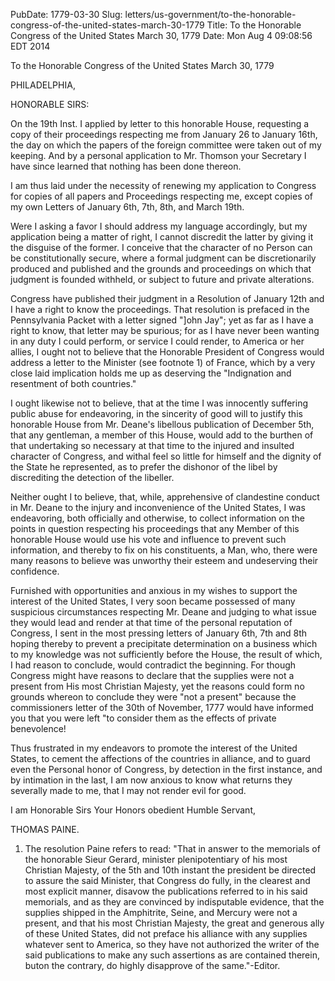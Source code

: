 PubDate: 1779-03-30
Slug: letters/us-government/to-the-honorable-congress-of-the-united-states-march-30-1779
Title: To the Honorable Congress of the United States  March 30, 1779
Date: Mon Aug  4 09:08:56 EDT 2014

   To the Honorable Congress of the United States  March 30, 1779

   PHILADELPHIA,

   HONORABLE SIRS:

   On the 19th Inst. I applied by letter to this honorable House, requesting
   a copy of their proceedings respecting me from January 26 to January 16th,
   the day on which the papers of the foreign committee were taken out of my
   keeping. And by a personal application to Mr. Thomson your Secretary I
   have since learned that nothing has been done thereon.

   I am thus laid under the necessity of renewing my application to Congress
   for copies of all papers and Proceedings respecting me, except copies of
   my own Letters of January 6th, 7th, 8th, and March 19th.

   Were I asking a favor I should address my language accordingly, but my
   application being a matter of right, I cannot discredit the latter by
   giving it the disguise of the former. I conceive that the character of no
   Person can be constitutionally secure, where a formal judgment can be
   discretionarily produced and published and the grounds and proceedings on
   which that judgment is founded withheld, or subject to future and private
   alterations.

   Congress have published their judgment in a Resolution of January 12th and
   I have a right to know the proceedings. That resolution is prefaced in the
   Pennsylvania Packet with a letter signed "]ohn Jay"; yet as far as I have
   a right to know, that letter may be spurious; for as I have never been
   wanting in any duty I could perform, or service I could render, to America
   or her allies, I ought not to believe that the Honorable President of
   Congress would address a letter to the Minister (see footnote 1) of
   France, which by a very close laid implication holds me up as deserving
   the "Indignation and resentment of both countries."

   I ought likewise not to believe, that at the time I was innocently
   suffering public abuse for endeavoring, in the sincerity of good will to
   justify this honorable House from Mr. Deane's libellous publication of
   December 5th, that any gentleman, a member of this House, would add to the
   burthen of that undertaking so necessary at that time to the injured and
   insulted character of Congress, and withal feel so little for himself and
   the dignity of the State he represented, as to prefer the dishonor of the
   libel by discrediting the detection of the libeller.

   Neither ought I to believe, that, while, apprehensive of clandestine
   conduct in Mr. Deane to the injury and inconvenience of the United States,
   I was endeavoring, both officially and otherwise, to collect information
   on the points in question respecting his proceedings that any Member of
   this honorable House would use his vote and influence to prevent such
   information, and thereby to fix on his constituents, a Man, who, there
   were many reasons to believe was unworthy their esteem and undeserving
   their confidence.

   Furnished with opportunities and anxious in my wishes to support the
   interest of the United States, I very soon became possessed of many
   suspicious circumstances respecting Mr. Deane and judging to what issue
   they would lead and render at that time of the personal reputation of
   Congress, I sent in the most pressing letters of January 6th, 7th and 8th
   hoping thereby to prevent a precipitate determination on a business which
   to my knowledge was not sufficiently before the House, the result of
   which, I had reason to conclude, would contradict the beginning. For
   though Congress might have reasons to declare that the supplies were not a
   present from His most Christian Majesty, yet the reasons could form no
   grounds whereon to conclude they were "not a present" because the
   commissioners letter of the 30th of November, 1777 would have informed you
   that you were left "to consider them as the effects of private
   benevolence!

   Thus frustrated in my endeavors to promote the interest of the United
   States, to cement the affections of the countries in alliance, and to
   guard even the Personal honor of Congress, by detection in the first
   instance, and by intimation in the last, I am now anxious to know what
   returns they severally made to me, that I may not render evil for good.

   I am Honorable Sirs Your Honors obedient Humble Servant,

   THOMAS PAINE.

   1. The resolution Paine refers to read: "That in answer to the memorials
   of the honorable Sieur Gerard, minister plenipotentiary of his most
   Christian Majesty, of the 5th and 10th instant the president be directed
   to assure the said Minister, that Congress do fully, in the clearest and
   most explicit manner, disavow the publications referred to in his said
   memorials, and as they are convinced by indisputable evidence, that the
   supplies shipped in the Amphitrite, Seine, and Mercury were not a present,
   and that his most Christian Majesty, the great and generous ally of these
   United States, did not preface his alliance with any supplies whatever
   sent to America, so they have not authorized the writer of the said
   publications to make any such assertions as are contained therein, buton
   the contrary, do highly disapprove of the same."-Editor.

    
